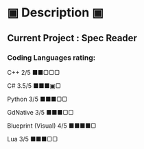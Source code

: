 # ▣ Description ▣
## Current Project : Spec Reader
### Coding Languages rating:
C++ 2/5 ■■▢▢▢


C# 3.5/5 ■■■▣▢


Python 3/5 ■■■▢▢


GdNative 3/5 ■■■▢▢


Blueprint (Visual) 4/5 ■■■■▢


Lua 3/5 ■■■▢▢


